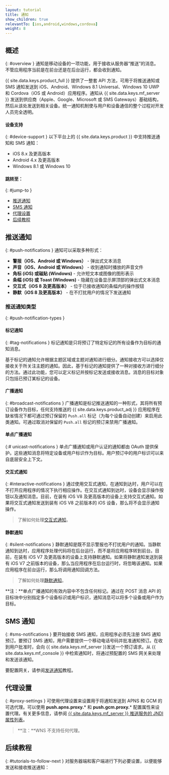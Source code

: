 ```yaml
---
layout: tutorial
title: 通知
show_children: true
relevantTo: [ios,android,windows,cordova]
weight: 8
---
```

<!-- NLS_CHARSET=UTF-8 -->
## 概述
{: #overview }
通知是移动设备的一项功能，用于接收从服务器“推送”的消息。  
不管应用程序当前是在前台还是在后台运行，都会收到通知。  

{{ site.data.keys.product_full }} 提供了一整套 API 方法，可用于将推送通知或 SMS 通知发送到 iOS、Android、Windows 8.1 Universal、Windows 10 UWP 和 Cordova（iOS 或 Android）应用程序。通知从 {{ site.data.keys.mf_server }} 发送到供应商（Apple、Google、Microsoft 或 SMS Gateways）基础结构，然后从该处发送到相关设备。统一通知机制使与用户和设备通信的整个过程对开发人员完全透明。

#### 设备支持
{: #device-support }
以下平台上的 {{ site.data.keys.product }} 中支持推送通知和 SMS 通知：

* iOS 8.x 及更高版本
* Android 4.x 及更高版本
* Windows 8.1 或 Windows 10

#### 跳转至：
{: #jump-to }
* [推送通知](#push-notifications)
* [SMS 通知](#sms-notifications)
* [代理设置](#proxy-settings)
* [后续教程](#tutorials-to-follow-next)

## 推送通知
{: #push-notifications }
通知可以采取多种形式：

* **警报（iOS、Android 或 Windows）** - 弹出式文本消息
* **声音（iOS、Android 或 Windows）** - 收到通知时播放的声音文件
* **角标 (iOS) 或磁贴 (Windows)** - 允许短文本或图像的图形表示
* **条幅 (iOS) 或 Toast (Windows)** - 隐藏在设备显示屏顶部的弹出式文本消息
* **交互式（iOS 8 及更高版本）** - 位于已接收通知的条幅内的操作按钮
* **静默（iOS 8 及更高版本）** - 在不打扰用户的情况下发送通知

### 推送通知类型 
{: #push-notification-types }
#### 标记通知
{: #tag-notifications }
标记通知是只将预订了特定标记的所有设备作为目标的通知消息。  

基于标记的通知允许根据主题区域或主题对通知进行细分。通知接收方可以选择仅接收关于所关注主题的通知。因此，基于标记的通知提供了一种对接收方进行细分的方法。通过此功能，您可以定义标记并按标记发送或接收消息。消息的目标对象只包括已预订某标记的设备。

#### 广播通知
{: #broadcast-notifications }
广播通知是标记推送通知的一种形式，其将所有预订设备作为目标，任何支持推送的 {{ site.data.keys.product_adj }} 应用程序在缺省情况下都可通过预订保留的 `Push.all` 标记（为每个设备自动创建）来启用此类通知。可通过取消对保留的 `Push.all` 标记的预订来禁用广播通知。

#### 单点广播通知
{:# unicast-notifications }
单点广播通知或用户认证的通知都由 OAuth 提供保护。这些通知消息将特定设备或用户标识作为目标。用户预订中的用户标识可以来自底层安全上下文。

#### 交互式通知
{: #interactive-notifications }
通过使用交互式通知，在通知到达时，用户可以在不打开应用程序的情况下执行相应操作。在交互式通知到达时，设备会显示操作按钮以及通知消息。目前，在装有 iOS V8 及更高版本的设备上支持交互式通知。如果将交互式通知发送到装有 iOS V8 之前版本的 iOS 设备，那么将不会显示通知操作。

> 了解如何处理[交互式通知](handling-push-notifications/interactive)。

#### 静默通知
{: #silent-notifications }
静默通知是既不显示警报也不打扰用户的通知。当静默通知到达时，应用程序处理代码将在后台运行，而不是将应用程序转到前台。目前，在装有 iOS V7 及更高版本的设备上支持静默通知。如果将静默通知发送到装有 iOS V7 之前版本的设备，那么当应用程序在后台运行时，将忽略该通知。如果应用程序在前台运行，那么将调用通知回调方法。

> 了解如何处理[静默通知](handling-push-notifications/silent)。

**注：**单点广播通知的有效内容中不包含任何标记。通过在 POST 消息 API 的目标块中分别指定多个设备标识或用户标识，通知消息可以将多个设备或用户作为目标。

## SMS 通知
{: #sms-notifications }
要开始接收 SMS 通知，应用程序必须先注册 SMS 通知预订。要预订 SMS 通知，用户需要提供一个移动电话号码并批准通知预订。在收到用户批准时，会向 {{ site.data.keys.mf_server }}发送一个预订请求。从 {{ site.data.keys.mf_console }} 中检索通知时，将通过预配置的 SMS 网关来处理和发送该通知。

要配置网关，请参阅[发送通知](sending-notifications)教程。

## 代理设置
{: #proxy-settings }
可使用代理设置来设置用于将通知发送到 APNS 和 GCM 的可选代理。可以使用 **push.apns.proxy.*** 和 **push.gcm.proxy.*** 配置属性来设置代理。有关更多信息，请参阅 [{{ site.data.keys.mf_server }} 推送服务的 JNDI 属性列表](../installation-configuration/production/server-configuration/#list-of-jndi-properties-for-mobilefirst-server-push-service)。

> **注：**WNS 不支持任何代理。

## 后续教程
{: #tutorials-to-follow-next }
对服务器端和客户端进行下列必要设置，以便能够发送和接收推送通知：
